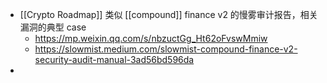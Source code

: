 - [[Crypto Roadmap]] 类似 [[compound]] finance v2 的慢雾审计报告，相关漏洞的典型 case
	- https://mp.weixin.qq.com/s/nbzuctGg_Ht62oFvswMmiw
	- https://slowmist.medium.com/slowmist-compound-finance-v2-security-audit-manual-3ad56bd596da
-